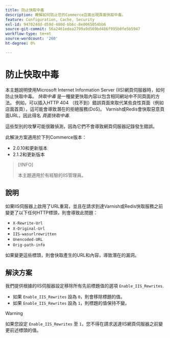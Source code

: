 ```yaml
---
title: 防止快取中毒
description: 瞭解如何防止您的Commerce店面出現頁面快取中毒。
feature: Configuration, Cache, Security
exl-id: 947024dd-d59d-480d-bb6c-8e0065054bb6
source-git-commit: 56a2461edea2799a9d569bd486f995b0fe5b5947
workflow-type: tm+mt
source-wordcount: '260'
ht-degree: 0%

---
```


# 防止快取中毒

本主題說明使用Microsoft Internet Information Server (IIS)網頁伺服器時，如何防止快取中毒。 _快取中毒_ 是一種變更快取內容以包含相同網站中不同頁面的方法。 例如，可以插入HTTP 404 （找不到）錯誤頁面來取代某些良性頁面（例如店面首頁），這可能會導致潛在的拒絕服務(DoS)。 Varnish或Redis會快取惡意頁面URL，因此得名 _頁面快取中毒_.

這些型別的攻擊可能很難偵測，因為它們不會導致網頁伺服器記錄發生錯誤。

此解決方案適用於下列Commerce版本：

- 2.0.10和更新版本
- 2.1.2和更新版本

>[!INFO]
>
>本主題適用於有經驗的IIS管理員。

## 說明

如果IIS伺服器上啟用了URL重寫，並且在請求到達Varnish或Redis快取服務之前變更了以下任何HTTP標頭，則會導致此問題：

- `X-Rewrite-Url`
- `X-Original-Url`
- `IIS-wasurlrewritten`
- `Unencoded-URL`
- `Orig-path-info`

如果變更這些標頭，則會快取產生的URL和內容，導致潛在的漏洞。

## 解決方案

我們提供根據的IIS伺服器設定移除所有先前標題值的選項 `Enable_IIS_Rewrites`.

- 如果 `Enable_IIS_Rewrites` 設為 `0`，則會移除標題的值。
- 如果 `Enable_IIS_Rewrites` 設為 `1`，則標題的值保持不變。

>[!WARNING]
>
>如果您設定 `Enable_IIS_Rewrites` 至 `1`，您不得在請求送達IIS網頁伺服器之前變更前述標頭的值。
